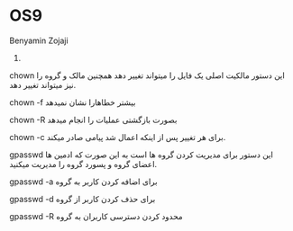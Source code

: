# OS9
Benyamin Zojaji

1. 
chown
این دستور مالکیت اصلی یک فایل را میتواند تغییر دهد همچنین مالک و گروه را نیز میتواند تغییر دهد.

chown -f 
بیشتر خطاهارا نشان نمیدهد

chown -R
بصورت بازگشتی عملیات را انجام میدهد

chown -c 
برای هر تغییر پس از اینکه اعمال شد پیامی صادر میکند.

gpasswd
این دستور برای مدیریت کردن گروه ها است به این صورت که ادمین ها اعضای گروه و پسورد گروه را مدیریت میکنید.

gpasswd -a
برای اضافه کردن کاربر به گروه

gpasswd -d
برای حذف کردن کاربر از گروه

gpasswd -R
محدود کردن دسترسی کاربران به گروه 
